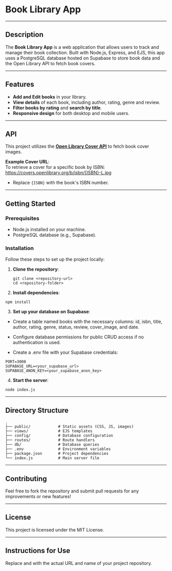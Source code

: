 # Book Library App

---

## Description

The **Book Library App** is a web application that allows users to track and manage their book collection. Built with Node.js, Express, and EJS, this app uses a PostgreSQL database hosted on Supabase to store book data and the Open Library API to fetch book covers.

---

## Features

- **Add and Edit books** in your library.
- **View details** of each book, including author, rating, genre and review.
- **Filter books by rating** and **search by title**.
- **Responsive design** for both desktop and mobile users.

---

## API

This project utilizes the **[Open Library Cover API](https://openlibrary.org/dev/docs/api/covers)** to fetch book cover images.

**Example Cover URL**:  
To retrieve a cover for a specific book by ISBN:
https://covers.openlibrary.org/b/isbn/{ISBN}-L.jpg

- Replace `{ISBN}` with the book's ISBN number.

---

## Getting Started

### Prerequisites

- Node.js installed on your machine.
- PostgreSQL database (e.g., Supabase).

### Installation

Follow these steps to set up the project locally:

1. **Clone the repository**:
   ```
   git clone <repository-url>
   cd <repository-folder>
   ```

2. **Install dependencies**:
```
npm install
```

3. **Set up your database on Supabase**:

- Create a table named books with the necessary columns: id, isbn, title, author, rating, genre, status, review, cover_image, and date.
- Configure database permissions for public CRUD access if no authentication is used.

- Create a .env file with your Supabase credentials:

```
PORT=3000
SUPABASE_URL=<your_supabase_url>
SUPABASE_ANON_KEY=<your_supabase_anon_key>
```

4. **Start the server**:
```
node index.js
```

---

## Directory Structure
```
.
├── public/            # Static assets (CSS, JS, images)
├── views/             # EJS templates
├── config/            # Database configuration
├── routes/            # Route handlers
├── db/                # Database queries
├── .env               # Environment variables
├── package.json       # Project dependencies
└── index.js           # Main server file
```

---

## Contributing
Feel free to fork the repository and submit pull requests for any improvements or new features!

---

## License
This project is licensed under the MIT License.

---

## Instructions for Use
Replace <repository-url> and <repository-folder> with the actual URL and name of your project repository.